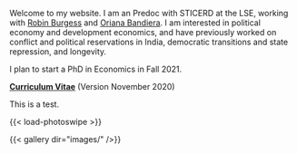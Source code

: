 Welcome to my website. I am an Predoc with STICERD at the LSE, working with [Robin Burgess](https://robinburgess.com) and [Oriana Bandiera](https://orianabandiera.net). I am interested in political economy and development economics, and have previously worked on conflict and political reservations in India, democratic transitions and state repression, and longevity.

I plan to start a PhD in Economics in Fall 2021.


__[Curriculum Vitae](/pdf/JOld_CV.pdf)__ (Version November 2020)

This is a test.



{{< load-photoswipe >}}

{{< gallery dir="images/" />}}